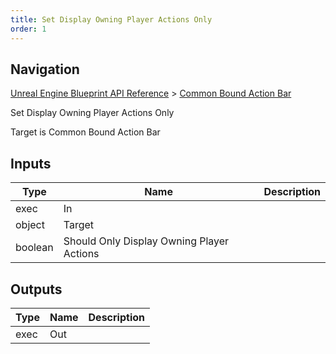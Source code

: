 ```yaml
---
title: Set Display Owning Player Actions Only
order: 1
---
```

## Navigation

[Unreal Engine Blueprint API Reference](https://dev.epicgames.com/documentation/en-us/unreal-engine/BlueprintAPI) > [Common Bound Action Bar](https://dev.epicgames.com/documentation/en-us/unreal-engine/BlueprintAPI/CommonBoundActionBar)

Set Display Owning Player Actions Only

Target is Common Bound Action Bar

## Inputs

| Type | Name | Description |
| --- | --- | --- |
| exec | In |  |
| object | Target |  |
| boolean | Should Only Display Owning Player Actions |  |

## Outputs

| Type | Name | Description |
| --- | --- | --- |
| exec | Out |  |

